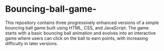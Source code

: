 # Bouncing-ball-game-
This repository contains three progressively enhanced versions of a simple bouncing ball game built using HTML, CSS, and JavaScript. The game starts with a basic bouncing ball animation and evolves into an interactive game where users can click on the ball to earn points, with increasing difficulty in later versions.
